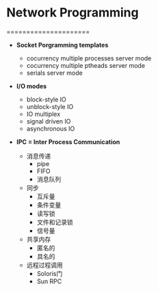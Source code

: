 # Network Programming
=====================

- **Socket Porgramming templates**
	- cocurrency multiple processes server mode
	- cocurrency multiple ptheads server mode
	- serials server mode

- **I/O modes**
	- block-style IO
	- unblock-style IO
	- IO multiplex
	- signal driven IO
	- asynchronous IO

- **IPC = Inter Process Communication**
	- 消息传递
		- pipe
		- FIFO
		- 消息队列
	- 同步
		- 互斥量
		- 条件变量
		- 读写锁
		- 文件和记录锁
		- 信号量
	- 共享内存
		- 匿名的
		- 具名的
	- 远程过程调用
		- Soloris门
		- Sun RPC
	


## 

